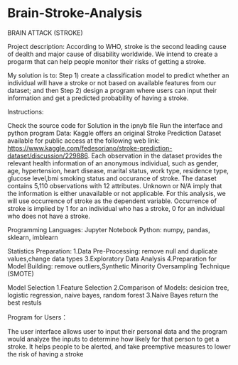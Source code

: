 # Brain-Stroke-Analysis
BRAIN ATTACK (STROKE)


Project description: According to WHO, stroke is the second leading cause of dealth and major cause of disability worldwide. We intend to create a progarm that can help people monitor their risks of getting a stroke.

My solution is to: Step 1) create a classification model to predict whether an individual will have a stroke or not based on available features from our dataset; and then Step 2) design a program where users can input their information and get a predicted probability of having a stroke.

Instructions:

Check the source code for Solution in the ipnyb file
Run the interface and python program
Data: Kaggle offers an original Stroke Prediction Dataset available for public access at the following web link: https://www.kaggle.com/fedesoriano/stroke-prediction-dataset/discussion/229886. Each observation in the dataset provides the relevant health information of an anonymous individual, such as gender, age, hypertension, heart disease, marital status, work type, residence type, glucose level,bmi smoking status and occurance of stroke. The dataset contains 5,110 observations with 12 attributes. Unknown or N/A imply that the information is either unavailable or not applicable. For this analysis, we will use occurrence of stroke as the dependent variable. Occurrence of stroke is implied by 1 for an individual who has a stroke, 0 for an individual who does not have a stroke.

Programming Languages: Jupyter Notebook Python: numpy, pandas, sklearn, imblearn

Statistics Preparation: 1.Data Pre-Processing: remove null and duplicate values,change data types 3.Exploratory Data Analysis 4.Preparation for Model Building: remove outliers,Synthetic Minority Oversampling Technique (SMOTE)

Model Selection 1.Feature Selection 2.Comparison of Models: desicion tree, logistic regression, naive bayes, random forest 3.Naive Bayes return the best restuls

Program for Users：

The user interface allows user to input their personal data and the program would analyze the inputs to determine how likely for that person to get a stroke.
It helps people to be alerted, and take preemptive measures to lower the risk of having a stroke
